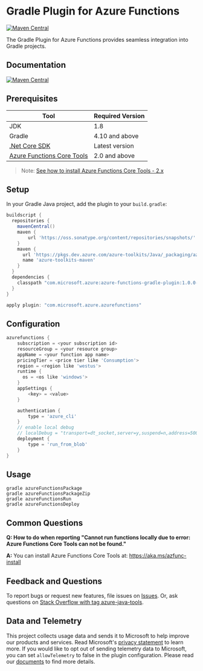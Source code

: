 # Gradle Plugin for Azure Functions

[![Maven Central](https://img.shields.io/maven-central/v/com.microsoft.azure/azure-functions-gradle-plugin.svg)](http://search.maven.org/#search%7Cga%7C1%7Cg%3A%22com.microsoft.azure%22%20AND%20a%3A%22azure-functions-gradle-plugin%22)

The Gradle Plugin for Azure Functions provides seamless integration into Gradle projects.

## Documentation
[![Maven Central](https://img.shields.io/maven-central/v/com.microsoft.azure/azure-functions-gradle-plugin.svg)](http://search.maven.org/#search%7Cga%7C1%7Cg%3A%22com.microsoft.azure%22%20AND%20a%3A%22azure-functions-gradle-plugin%22)

## Prerequisites

Tool | Required Version
---|---
JDK | 1.8
Gradle | 4.10 and above
[.Net Core SDK](https://www.microsoft.com/net/core) | Latest version
[Azure Functions Core Tools](https://www.npmjs.com/package/azure-functions-core-tools) | 2.0 and above
>Note: [See how to install Azure Functions Core Tools - 2.x](https://aka.ms/azfunc-install)


## Setup
In your Gradle Java project, add the plugin to your `build.gradle`:
```groovy
buildscript {
  repositories {
    mavenCentral()
    maven {
        url 'https://oss.sonatype.org/content/repositories/snapshots/'
    }
    maven {
      url 'https://pkgs.dev.azure.com/azure-toolkits/Java/_packaging/azure-toolkits-maven/maven/v1'
      name 'azure-toolkits-maven'
    }
  }
  dependencies {
    classpath "com.microsoft.azure:azure-functions-gradle-plugin:1.0.0-SNAPSHOT"
  }
}

apply plugin: "com.microsoft.azure.azurefunctions"
```

## Configuration
```groovy 
azurefunctions {
    subscription = <your subscription id>
    resourceGroup = <your resource group>
    appName = <your function app name>
    pricingTier = <price tier like 'Consumption'>
    region = <region like 'westus'>
    runtime {
      os = <os like 'windows'>
    }
    appSettings {
        <key> = <value>
    }

    authentication {
        type = 'azure_cli' 
    }
    // enable local debug 
    // localDebug = "transport=dt_socket,server=y,suspend=n,address=5005"
    deployment {
        type = 'run_from_blob'
    }
}
```

## Usage

```shell
gradle azureFunctionsPackage
gradle azureFunctionsPackageZip
gradle azureFunctionsRun
gradle azureFunctionsDeploy
```

## Common Questions
**Q: How to do when reporting "Cannot run functions locally due to error: Azure Functions Core Tools can not be found."**

**A:** You can install Azure Functions Core Tools at: https://aka.ms/azfunc-install
## Feedback and Questions
To report bugs or request new features, file issues on [Issues](https://github.com/microsoft/azure-gradle-plugins/issues). Or, ask questions on [Stack Overflow with tag azure-java-tools](https://stackoverflow.com/questions/tagged/azure-java-tools).

## Data and Telemetry
This project collects usage data and sends it to Microsoft to help improve our products and services.
Read Microsoft's [privacy statement](https://privacy.microsoft.com/en-us/privacystatement) to learn more.
If you would like to opt out of sending telemetry data to Microsoft, you can set `allowTelemetry` to false in the plugin configuration.
Please read our [documents](https://aka.ms/azure-gradle-config) to find more details.